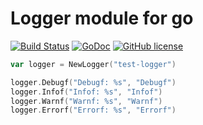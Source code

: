 # Logger module for go

[![Build Status](https://travis-ci.org/gonejack/glogger.svg?branch=master)](https://travis-ci.org/gonejack/glogger)
[![GoDoc](https://godoc.org/github.com/gonejack/glogger?status.svg)](https://godoc.org/github.com/gonejack/glogger)
[![GitHub license](https://img.shields.io/github/license/gonejack/glogger.svg?color=blue)](LICENSE.md)
```go
var logger = NewLogger("test-logger")

logger.Debugf("Debugf: %s", "Debugf")
logger.Infof("Infof: %s", "Infof")
logger.Warnf("Warnf: %s", "Warnf")
logger.Errorf("Errorf: %s", "Errorf")
```